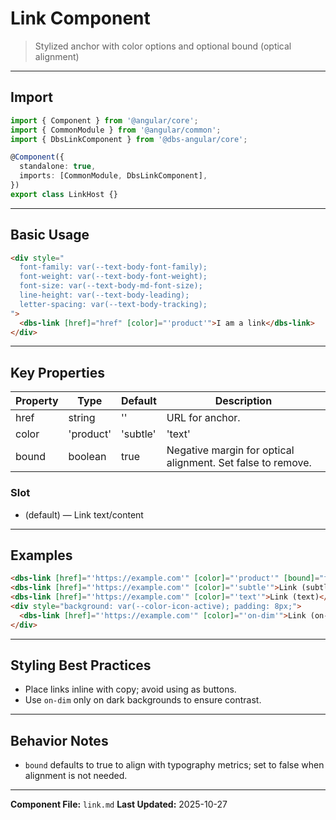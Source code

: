 # Link Component

> Stylized anchor with color options and optional bound (optical alignment)

---

## Import

```typescript
import { Component } from '@angular/core';
import { CommonModule } from '@angular/common';
import { DbsLinkComponent } from '@dbs-angular/core';

@Component({
  standalone: true,
  imports: [CommonModule, DbsLinkComponent],
})
export class LinkHost {}
```

---

## Basic Usage

```html
<div style="
  font-family: var(--text-body-font-family);
  font-weight: var(--text-body-font-weight);
  font-size: var(--text-body-md-font-size);
  line-height: var(--text-body-leading);
  letter-spacing: var(--text-body-tracking);
">
  <dbs-link [href]="href" [color]="'product'">I am a link</dbs-link>
</div>
```

---

## Key Properties

| Property | Type | Default | Description |
|----------|------|---------|-------------|
| href | string | '' | URL for anchor. |
| color | 'product'|'subtle'|'text'|'on-dim' | 'product' | Visual color style. |
| bound | boolean | true | Negative margin for optical alignment. Set false to remove.

### Slot

- (default) — Link text/content

---

## Examples

```html
<dbs-link [href]="'https://example.com'" [color]="'product'" [bound]="false">Link (product, unbound)</dbs-link>
<dbs-link [href]="'https://example.com'" [color]="'subtle'">Link (subtle)</dbs-link>
<dbs-link [href]="'https://example.com'" [color]="'text'">Link (text)</dbs-link>
<div style="background: var(--color-icon-active); padding: 8px;">
  <dbs-link [href]="'https://example.com'" [color]="'on-dim'">Link (on-dim)</dbs-link>
</div>
```

---

## Styling Best Practices

- Place links inline with copy; avoid using as buttons.
- Use `on-dim` only on dark backgrounds to ensure contrast.

---

## Behavior Notes

- `bound` defaults to true to align with typography metrics; set to false when alignment is not needed.

---

**Component File:** `link.md`
**Last Updated:** 2025-10-27

